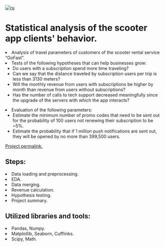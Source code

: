 [![ru](https://img.shields.io/badge/lang-ru-red.svg)](README.md)

# Statistical analysis of the scooter app clients' behavior.
<li>Analysis of travel parameters of customers of the scooter rental service “GoFast”.
<li>Tests of the following hypotheses that can help businesses grow:
<ul>
	<li>Do users with a subscription spend more time traveling?
	<li>Can we say that the distance traveled by subscription users per trip is less than 3130 meters?
	<li>Will the monthly revenue from users with subscriptions be higher by month than revenue from users without subscriptions?
	<li>Has the number of calls to tech support decreased meaningfully since the upgrade of the servers with which the app interacts?
</ul>
<li>Evaluation of the following parameters:
<ul>
	<li>Estimate the minimum number of promo codes that need to be sent out for the probability of 100 users not renewing their subscription to be ~5%.
	<li>Estimate the probability that if 1 million push notifications are sent out, they will be opened by no more than 399,500 users.
</ul>

[Project permalink.](https://github.com/mrBrain101/Yandex_Practicum_projects/blob/b8dce8576a8de4322dae58476910e766d831019a/Stats_Scooter_App_Research/Ya_Practicum_Stats_Scooter_App_Research_distr_RUS.ipynb)

## Steps:
<li>Data loading and preprocessing.
<li>EDA.
<li>Data merging.
<li>Revenue calculation.
<li>Hypothesis testing.
<li>Project summary.
  
## Utilized libraries and tools:
<li>Pandas, Numpy.
<li>Matplotlib, Seaborn, Cufflinks.
<li>Scipy, Math.
